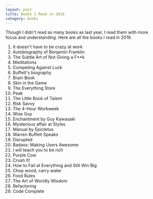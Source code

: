 ```yaml
---
layout: post
title: Books I Read in 2019
category: books
---
```


Though I didn't read as many books as last year, I read them with more focus and understanding. Here are all the books I read in 2019. 

1. It doesn't have to be crazy at work
2. Autobiography of Benjamin Franklin
3. The Subtle Art of Not Giving a F**k
4. Meditations
5. Competing Against Luck
6. Buffett's biography
7. Brain Book
8. Skin in the Game
9. The Everything Store
10. Peak
11. The Little Book of Talent
12. Risk Savvy
13. The 4-Hour Workweek
14. Wise Guy
15. Enchantment by Guy Kawasaki
16. Mysterious affair at Styles
17. Manual by Epictetus
18. Warren Buffett Speaks
19. Disrupted
20. Badass: Making Users Awesome
21. I will teach you to be rich
22. Purple Cow
23. Crush It!
24. How to Fail at Everything and Still Win Big
25. Chop wood, carry water
26. Food Rules
27. The Art of Worldly Wisdom
28. Refactoring
29. Code Complete
